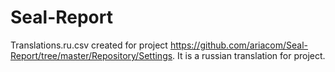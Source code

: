 # Seal-Report
Translations.ru.csv created for project https://github.com/ariacom/Seal-Report/tree/master/Repository/Settings. It is a russian translation for project. 

